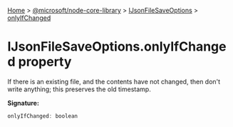 [Home](./index) &gt; [@microsoft/node-core-library](node-core-library.md) &gt; [IJsonFileSaveOptions](node-core-library.ijsonfilesaveoptions.md) &gt; [onlyIfChanged](node-core-library.ijsonfilesaveoptions.onlyifchanged.md)

# IJsonFileSaveOptions.onlyIfChanged property

If there is an existing file, and the contents have not changed, then don't write anything; this preserves the old timestamp.

**Signature:**
```javascript
onlyIfChanged: boolean
```
